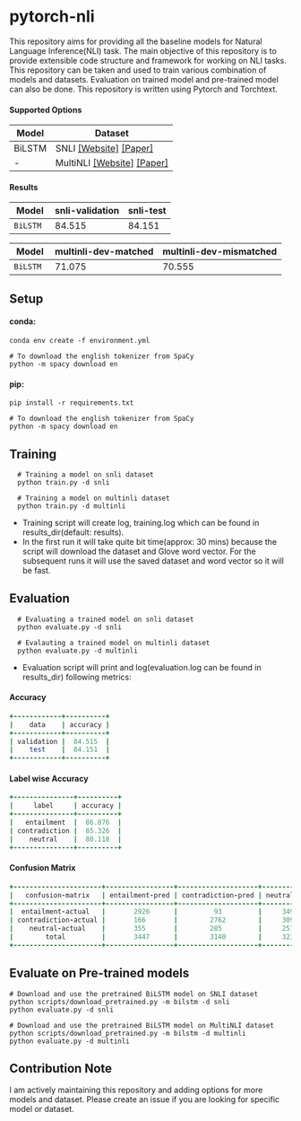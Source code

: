 # pytorch-nli
This repository aims for providing all the baseline models for Natural Language Inference(NLI) task. The main objective of this repository is to provide extensible code structure and framework for working on NLI tasks. This repository can be taken and used to train various combination of models and datasets. Evaluation on trained model and pre-trained model can also be done. This repository is written using Pytorch and Torchtext.


#### Supported Options
Model | Dataset
|---|---|
| BiLSTM | SNLI [[Website]](https://nlp.stanford.edu/projects/snli/) [[Paper]](https://nlp.stanford.edu/pubs/snli_paper.pdf)
|   -  | MultiNLI [[Website]](https://www.nyu.edu/projects/bowman/multinli/) [[Paper]](https://cims.nyu.edu/~sbowman/multinli/paper.pdf)

#### Results
Model | snli-validation | snli-test |
----|----|----|
`BiLSTM ` | 84.515 | 84.151 |

Model | multinli-dev-matched | multinli-dev-mismatched |
----|----|----|
`BiLSTM ` | 71.075 | 70.555 |

## Setup
#### conda:
```shell
conda env create -f environment.yml

# To download the english tokenizer from SpaCy
python -m spacy download en
```
#### pip:
```shell
pip install -r requirements.txt

# To download the english tokenizer from SpaCy
python -m spacy download en
```


## Training
```shell
  # Training a model on snli dataset
  python train.py -d snli
  
  # Training a model on multinli dataset
  python train.py -d multinli
```
* Training script will create log, training.log which can be found in results_dir(default: results).
* In the first run it will take quite bit time(approx: 30 mins) because the script will download the dataset and Glove word vector. For the subsequent runs it will use the saved dataset and word vector so it will be fast.
## Evaluation
```shell
  # Evaluating a trained model on snli dataset
  python evaluate.py -d snli
  
  # Evalauting a trained model on multinli dataset
  python evaluate.py -d multinli
```
* Evaluation script will print and log(evaluation.log can be found in results_dir) following metrics:
#### Accuracy
```ruby
+------------+----------+
|    data    | accuracy |
+------------+----------+
| validation |  84.515  |
|    test    |  84.151  |
+------------+----------+
```
#### Label wise Accuracy
```ruby
+---------------+----------+
|     label     | accuracy |
+---------------+----------+
|   entailment  |  86.876  |
| contradiction |  85.326  |
|    neutral    |  80.118  |
+---------------+----------+
```
#### Confusion Matrix
```ruby
+----------------------+-----------------+--------------------+--------------+-------+
|   confusion-matrix   | entailment-pred | contradiction-pred | neutral-pred | total |
+----------------------+-----------------+--------------------+--------------+-------+
|  entailment-actual   |       2926      |         93         |     349      |  3368 |
| contradiction-actual |       166       |        2762        |     309      |  3237 |
|    neutral-actual    |       355       |        285         |     2579     |  3219 |
|        total         |       3447      |        3140        |     3237     |  9824 |
+----------------------+-----------------+--------------------+--------------+-------+
```

## Evaluate on Pre-trained models
```shell
# Download and use the pretrained BiLSTM model on SNLI dataset
python scripts/download_pretrained.py -m bilstm -d snli
python evaluate.py -d snli

# Download and use the pretrained BiLSTM model on MultiNLI dataset
python scripts/download_pretrained.py -m bilstm -d multinli
python evaluate.py -d multinli
```

## Contribution Note
I am actively maintaining this repository and adding options for more models and dataset. Please create an issue if you are looking for specific model or dataset.

